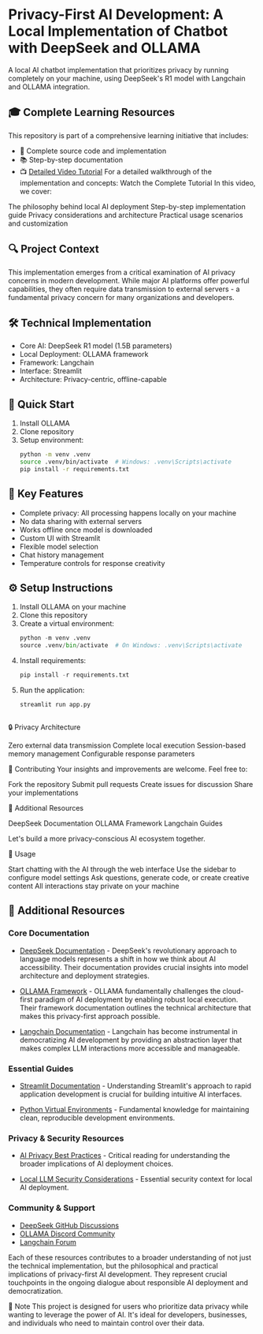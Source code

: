 
# Privacy-First AI Development: A Local Implementation of Chatbot with DeepSeek and OLLAMA
A local AI chatbot implementation that prioritizes privacy by running completely on your machine, using DeepSeek's R1 model with Langchain and OLLAMA integration.

## 🎓 Complete Learning Resources
This repository is part of a comprehensive learning initiative that includes:
- 📝 Complete source code and implementation
- 📚 Step-by-step documentation
- 📺  [Detailed Video Tutorial](https://youtu.be/9gHpoN9Nadk)
For a detailed walkthrough of the implementation and concepts:
Watch the Complete Tutorial
In this video, we cover:

The philosophy behind local AI deployment
Step-by-step implementation guide
Privacy considerations and architecture
Practical usage scenarios and customization

## 🔍 Project Context
This implementation emerges from a critical examination of AI privacy concerns in modern development. While major AI platforms offer powerful capabilities, they often require data transmission to external servers - a fundamental privacy concern for many organizations and developers.

## 🛠️ Technical Implementation
- Core AI: DeepSeek R1 model (1.5B parameters)
- Local Deployment: OLLAMA framework
- Framework: Langchain
- Interface: Streamlit
- Architecture: Privacy-centric, offline-capable

## 🚀 Quick Start
1. Install OLLAMA
2. Clone repository
3. Setup environment:
   ```bash
   python -m venv .venv
   source .venv/bin/activate  # Windows: .venv\Scripts\activate
   pip install -r requirements.txt


## 🔑 Key Features
- Complete privacy: All processing happens locally on your machine
- No data sharing with external servers
- Works offline once model is downloaded
- Custom UI with Streamlit
- Flexible model selection
- Chat history management
- Temperature controls for response creativity


## ⚙️ Setup Instructions
1. Install OLLAMA on your machine
2. Clone this repository
3. Create a virtual environment:
   ```python
   python -m venv .venv
   source .venv/bin/activate  # On Windows: .venv\Scripts\activate
4. Install requirements:
   ```python
   pip install -r requirements.txt
5. Run the application:
   ```python
   streamlit run app.py
   


🔒 Privacy Architecture

Zero external data transmission
Complete local execution
Session-based memory management
Configurable response parameters

🤝 Contributing
Your insights and improvements are welcome. Feel free to:

Fork the repository
Submit pull requests
Create issues for discussion
Share your implementations

📖 Additional Resources

DeepSeek Documentation
OLLAMA Framework
Langchain Guides

Let's build a more privacy-conscious AI ecosystem together.

🚀 Usage

Start chatting with the AI through the web interface
Use the sidebar to configure model settings
Ask questions, generate code, or create creative content
All interactions stay private on your machine


## 📖 Additional Resources

### Core Documentation
- [DeepSeek Documentation](https://github.com/deepseek-ai/DeepSeek-LLM) - DeepSeek's revolutionary approach to language models represents a shift in how we think about AI accessibility. Their documentation provides crucial insights into model architecture and deployment strategies.

- [OLLAMA Framework](https://ollama.ai/download) - OLLAMA fundamentally challenges the cloud-first paradigm of AI deployment by enabling robust local execution. Their framework documentation outlines the technical architecture that makes this privacy-first approach possible.

- [Langchain Documentation](https://python.langchain.com/docs/get_started/introduction.html) - Langchain has become instrumental in democratizing AI development by providing an abstraction layer that makes complex LLM interactions more accessible and manageable.

### Essential Guides
- [Streamlit Documentation](https://docs.streamlit.io) - Understanding Streamlit's approach to rapid application development is crucial for building intuitive AI interfaces.

- [Python Virtual Environments](https://docs.python.org/3/tutorial/venv.html) - Fundamental knowledge for maintaining clean, reproducible development environments.

### Privacy & Security Resources
- [AI Privacy Best Practices](https://www.privacyguides.org) - Critical reading for understanding the broader implications of AI deployment choices.

- [Local LLM Security Considerations](https://github.com/ollama/ollama/blob/main/docs/security.md) - Essential security context for local AI deployment.

### Community & Support
- [DeepSeek GitHub Discussions](https://github.com/deepseek-ai/DeepSeek-LLM/discussions)
- [OLLAMA Discord Community](https://discord.com/invite/ollama)
- [Langchain Forum](https://github.com/langchain-ai/langchain/discussions)

Each of these resources contributes to a broader understanding of not just the technical implementation, but the philosophical and practical implications of privacy-first AI development. They represent crucial touchpoints in the ongoing dialogue about responsible AI deployment and democratization.


📝 Note
This project is designed for users who prioritize data privacy while wanting to leverage the power of AI. It's ideal for developers, businesses, and individuals who need to maintain control over their data.
